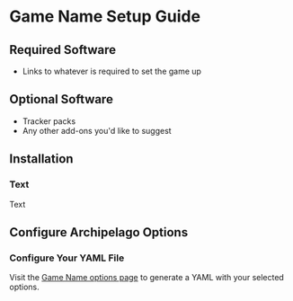 # Game Name Setup Guide

## Required Software

- Links to whatever is required to set the game up

## Optional Software
- Tracker packs
- Any other add-ons you'd like to suggest

## Installation

### Text
Text

## Configure Archipelago Options

### Configure Your YAML File

Visit the [Game Name options page](../player-options) to generate a YAML with your selected options.
